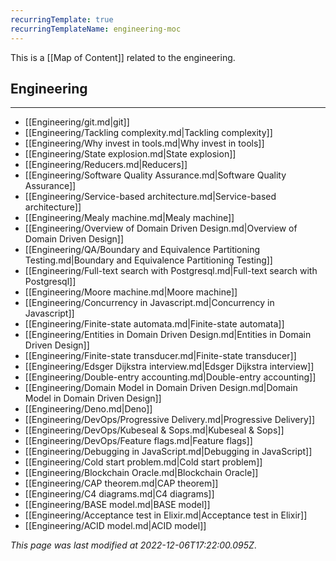 ```yaml
---
recurringTemplate: true
recurringTemplateName: engineering-moc
---
```


This is a [[Map of Content]] related to the engineering.

## Engineering
---
- [[Engineering/git.md|git]]
- [[Engineering/Tackling complexity.md|Tackling complexity]]
- [[Engineering/Why invest in tools.md|Why invest in tools]]
- [[Engineering/State explosion.md|State explosion]]
- [[Engineering/Reducers.md|Reducers]]
- [[Engineering/Software Quality Assurance.md|Software Quality Assurance]]
- [[Engineering/Service-based architecture.md|Service-based architecture]]
- [[Engineering/Mealy machine.md|Mealy machine]]
- [[Engineering/Overview of Domain Driven Design.md|Overview of Domain Driven Design]]
- [[Engineering/QA/Boundary and Equivalence Partitioning Testing.md|Boundary and Equivalence Partitioning Testing]]
- [[Engineering/Full-text search with Postgresql.md|Full-text search with Postgresql]]
- [[Engineering/Moore machine.md|Moore machine]]
- [[Engineering/Concurrency in Javascript.md|Concurrency in Javascript]]
- [[Engineering/Finite-state automata.md|Finite-state automata]]
- [[Engineering/Entities in Domain Driven Design.md|Entities in Domain Driven Design]]
- [[Engineering/Finite-state transducer.md|Finite-state transducer]]
- [[Engineering/Edsger Dijkstra interview.md|Edsger Dijkstra interview]]
- [[Engineering/Double-entry accounting.md|Double-entry accounting]]
- [[Engineering/Domain Model in Domain Driven Design.md|Domain Model in Domain Driven Design]]
- [[Engineering/Deno.md|Deno]]
- [[Engineering/DevOps/Progressive Delivery.md|Progressive Delivery]]
- [[Engineering/DevOps/Kubeseal & Sops.md|Kubeseal & Sops]]
- [[Engineering/DevOps/Feature flags.md|Feature flags]]
- [[Engineering/Debugging in JavaScript.md|Debugging in JavaScript]]
- [[Engineering/Cold start problem.md|Cold start problem]]
- [[Engineering/Blockchain Oracle.md|Blockchain Oracle]]
- [[Engineering/CAP theorem.md|CAP theorem]]
- [[Engineering/C4 diagrams.md|C4 diagrams]]
- [[Engineering/BASE model.md|BASE model]]
- [[Engineering/Acceptance test in Elixir.md|Acceptance test in Elixir]]
- [[Engineering/ACID model.md|ACID model]]


*This page was last modified at 2022-12-06T17:22:00.095Z*.
